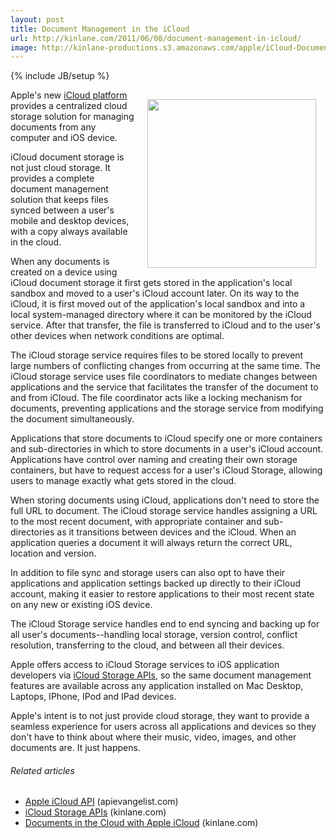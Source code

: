 ```yaml
---
layout: post
title: Document Management in the iCloud
url: http://kinlane.com/2011/06/08/document-management-in-icloud/
image: http://kinlane-productions.s3.amazonaws.com/apple/iCloud-Document-Storage.png
---
```

{% include JB/setup %}
<p>
     <img style="padding: 15px;" src="http://kinlane-productions.s3.amazonaws.com/apple/iCloud-Document-Storage.png"  width="270" align="right" />Apple's new <a title="iCloud Platform" href="http://www.apple.com/icloud/">iCloud platform</a> provides a centralized cloud storage solution for managing documents from any computer and iOS device.
</p>

<p>
     iCloud document storage is not just cloud storage. It provides a complete document management solution that keeps files synced between a user's mobile and desktop devices, with a copy always available in the cloud.
</p>

<p>
     When any documents is created on a device using iCloud document storage it first gets stored in the application's local sandbox and moved to a user's iCloud account later. On its way to the iCloud, it is first moved out of the application's local sandbox and into a local system-managed directory where it can be monitored by the iCloud service. After that transfer, the file is transferred to iCloud and to the user's other devices when network conditions are optimal.
</p>

<p>
     The iCloud storage service requires files to be stored locally to prevent large numbers of conflicting changes from occurring at the same time. The iCloud storage service uses file coordinators to mediate changes between applications and the service that facilitates the transfer of the document to and from iCloud. The file coordinator acts like a locking mechanism for documents, preventing applications and the storage service from modifying the document simultaneously.
</p>

<p>
     Applications that store documents to iCloud specify one or more containers and sub-directories in which to store documents in a user's iCloud account. Applications have control over naming and creating their own storage containers, but have to request access for a user's iCloud Storage, allowing users to manage exactly what gets stored in the cloud.
</p>

<p>
     When storing documents using iCloud, applications don't need to store the full URL to document. The iCloud storage service handles assigning a URL to the most recent document, with appropriate container and sub-directories as it transitions between devices and the iCloud. When an application queries a document it will always return the correct URL, location and version.
</p>

<p>
     In addition to file sync and storage users can also opt to have their applications and application settings backed up directly to their iCloud account, making it easier to restore applications to their most recent state on any new or existing iOS device.
</p>

<p>
     The iCloud Storage service handles end to end syncing and backing up for all user's documents--handling local storage, version control, conflict resolution, transferring to the cloud, and between all their devices.
</p>

<p>
     Apple offers access to iCloud Storage services to iOS application developers via <a title="iCloud Storage APIs" href="http://blog.apievangelist.com/2011/06/08/icloud-storage-apis/">iCloud Storage APIs</a>, so the same document management features are available across any application installed on Mac Desktop, Laptops, IPhone, IPod and IPad devices.
</p>

<p>
     Apple's intent is to not just provide cloud storage, they want to provide a seamless experience for users across all applications and devices so they don't have to think about where their music, video, images, and other documents are. It just happens.
</p>
<h6 class="zemanta-related-title" style="font-size: 1em;">
     Related articles
</h6>
<ul class="zemanta-article-ul">
     <li class="zemanta-article-ul-li">
          <a href="http://blog.apievangelist.com/2011/06/06/apple-icloud-api/">Apple iCloud API</a> (apievangelist.com)
     </li>
     <li class="zemanta-article-ul-li">
          <a href="http://www.kinlane.com/2011/06/icloud-storage-apis/">iCloud Storage APIs</a> (kinlane.com)
     </li>
     <li class="zemanta-article-ul-li">
          <a href="http://www.kinlane.com/2011/06/documents-in-the-cloud-with-apple-icloud/">Documents in the Cloud with Apple iCloud</a> (kinlane.com)
     </li>
</ul>